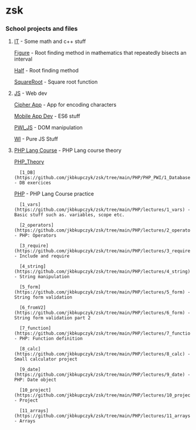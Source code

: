 # zsk

### School projects and files

1. [IT](https://github.com/jkbkupczyk/zsk/tree/main/IT/CS) - Some math and c++ stuff

   [Figure](https://github.com/jkbkupczyk/zsk/tree/main/IT/CS/Figure) - Root finding method in mathematics that repeatedly bisects an interval
   
   [Half](https://github.com/jkbkupczyk/zsk/blob/main/IT/CS/Half/Half.cpp) - Root finding method
   
   [SquareRoot](https://github.com/jkbkupczyk/zsk/blob/main/IT/CS/SquareRoot/SquareRoot.cpp) - Square root function

2. [JS](https://github.com/jkbkupczyk/zsk/tree/main/JS) - Web dev

   [Cipher App](https://github.com/jkbkupczyk/zsk/tree/gp-cipher) - App for encoding characters
   
   [Mobile App Dev](https://github.com/jkbkupczyk/zsk/tree/main/JS/MobileApps) - ES6 stuff
   
   [PWI_JS](https://github.com/jkbkupczyk/zsk/tree/main/JS/PWI_JS) - DOM manipulation

   [WI](https://github.com/jkbkupczyk/zsk/tree/main/JS/WI) - Pure JS Stuff
   
3. [PHP Lang Course](https://github.com/jkbkupczyk/zsk/tree/main/PHP/) - PHP Lang course theory

      [PHP_Theory](https://github.com/jkbkupczyk/zsk/tree/main/PHP/PHP_PWI)
         
         [1_DB](https://github.com/jkbkupczyk/zsk/tree/main/PHP/PHP_PWI/1_Database) - DB exercices

      [PHP](https://github.com/jkbkupczyk/zsk/tree/main/PHP/lectures) - PHP Lang Course practice

         [1_vars](https://github.com/jkbkupczyk/zsk/tree/main/PHP/lectures/1_vars) - Basic stuff such as. variables, scope etc.
   
         [2_operators](https://github.com/jkbkupczyk/zsk/tree/main/PHP/lectures/2_operators) - PHP: Operators
   
         [3_require](https://github.com/jkbkupczyk/zsk/tree/main/PHP/lectures/3_require) - Include and require
   
         [4_string](https://github.com/jkbkupczyk/zsk/tree/main/PHP/lectures/4_string) - String manipulation
   
         [5_form](https://github.com/jkbkupczyk/zsk/tree/main/PHP/lectures/5_form) - String form validation
   
         [6_fromV2](https://github.com/jkbkupczyk/zsk/tree/main/PHP/lectures/6_form) - String form validation part 2
   
         [7_function](https://github.com/jkbkupczyk/zsk/tree/main/PHP/lectures/7_function) - PHP: Function definition
   
         [8_calc](https://github.com/jkbkupczyk/zsk/tree/main/PHP/lectures/8_calc) - Small calculator project
   
         [9_date](https://github.com/jkbkupczyk/zsk/tree/main/PHP/lectures/9_date) - PHP: Date object
   
         [10_project](https://github.com/jkbkupczyk/zsk/tree/main/PHP/lectures/10_project) - Project

         [11_arrays](https://github.com/jkbkupczyk/zsk/tree/main/PHP/lectures/11_arrays) - Arrays
   
